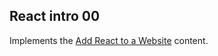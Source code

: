 ## React intro 00

Implements the [Add React to a Website](https://reactjs.org/docs/add-react-to-a-website.html) content.
